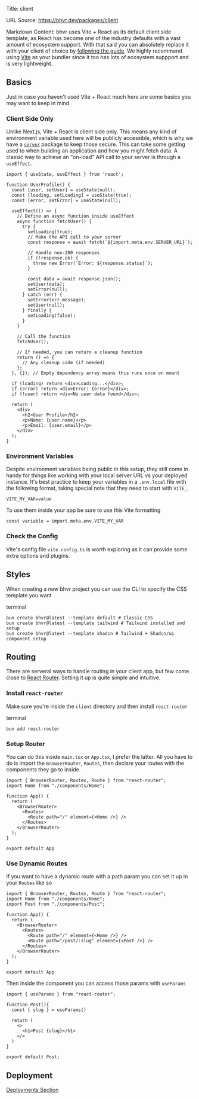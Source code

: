 Title: client

URL Source: https://bhvr.dev/packages/client

Markdown Content:
bhvr uses Vite + React as its default client side template, as React has become one of the industry defaults with a vast amount of ecosystem support. With that said you can absolutely replace it with your client of choice by [following the guide](https://bhvr.dev/packages/client). We highly recommend using [Vite](https://vite.dev/) as your bundler since it too has lots of ecosystem suppport and is very lightweight.

Basics
------

Just in case you haven't used Vite + React much here are some basics you may want to keep in mind.

### Client Side Only

Unlike Next.js, Vite + React is client side only. This means any kind of environment variable used here will be publicly accessible, which is why we have a [`server`](https://bhvr.dev/packages/server) package to keep those secure. This can take some getting used to when building an application and how you might fetch data. A classic way to achieve an "on-load" API call to your server is through a `useEffect`.

```
import { useState, useEffect } from 'react';
 
function UserProfile() {
  const [user, setUser] = useState(null);
  const [loading, setLoading] = useState(true);
  const [error, setError] = useState(null);
 
  useEffect(() => {
    // Define an async function inside useEffect
    async function fetchUser() {
      try {
        setLoading(true);
        // Make the API call to your server
        const response = await fetch(`${import.meta.env.SERVER_URL}`);
 
        // Handle non-200 responses
        if (!response.ok) {
          throw new Error(`Error: ${response.status}`);
        }
 
        const data = await response.json();
        setUser(data);
        setError(null);
      } catch (err) {
        setError(err.message);
        setUser(null);
      } finally {
        setLoading(false);
      }
    }
 
    // Call the function
    fetchUser();
 
    // If needed, you can return a cleanup function
    return () => {
      // Any cleanup code (if needed)
    };
  }, []); // Empty dependency array means this runs once on mount
 
  if (loading) return <div>Loading...</div>;
  if (error) return <div>Error: {error}</div>;
  if (!user) return <div>No user data found</div>;
 
  return (
    <div>
      <h2>User Profile</h2>
      <p>Name: {user.name}</p>
      <p>Email: {user.email}</p>
    </div>
  );
}
```

### Environment Variables

Despite environment variables being public in this setup, they still come in handy for things like working with your local server URL vs your deployed instance. It's best practice to keep your variables in a `.env.local` file with the following format, taking special note that they need to start with `VITE_`.

```
VITE_MY_VAR=value
```

To use them inside your app be sure to use this Vite formatting

`const variable = import.meta.env.VITE_MY_VAR`

### Check the Config

Vite's config file `vite.config.ts` is worth exploring as it can provide some extra options and plugins.

Styles
------

When creating a new bhvr project you can use the CLI to specify the CSS template you want

terminal

```
bun create bhvr@latest --template default # Classic CSS
bun create bhvr@latest --template tailwind # Tailwind installed and setup
bun create bhvr@latest --template shadcn # Tailwind + Shadcn/ui component setup
```

Routing
-------

There are serveral ways to handle routing in your client app, but few come close to [React Router](http://reactrouter.com/). Setting it up is quite simple and intuitive.

### Install `react-router`

Make sure you're inside the `client` directory and then install `react-router`

terminal

`bun add react-router`

### Setup Router

You can do this inside `main.tsx` or `App.tsx`, I prefer the latter. All you have to do is import the `BrowserRouter`, `Routes`, then declare your routes with the components they go to inside.

```
import { BrowserRouter, Routes, Route } from "react-router";
import Home from "./components/Home";
 
function App() {
  return (
    <BrowserRouter>
      <Routes>
        <Route path="/" element={<Home />} />
      </Routes>
    </BrowserRouter>
  );
}
 
export default App
```

### Use Dynamic Routes

If you want to have a dynamic route with a path param you can set it up in your `Routes` like so

```
import { BrowserRouter, Routes, Route } from "react-router";
import Home from "./components/Home";
import Post from "./components/Post";
 
function App() {
  return (
    <BrowserRouter>
      <Routes>
        <Route path="/" element={<Home />} />
        <Route path="/post/:slug" element={<Post />} />
      </Routes>
    </BrowserRouter>
  );
}
 
export default App
```

Then inside the component you can access those params with `useParams`

```
import { useParams } from "react-router";
 
function Post(){
  const { slug } = useParams()
 
  return (
    <>
      <h1>Post {slug}</h1>
    </>
  )
}
 
export default Post;
```

Deployment
----------

[Deployments Section](https://bhvr.dev/deployment/client/orbiter)
